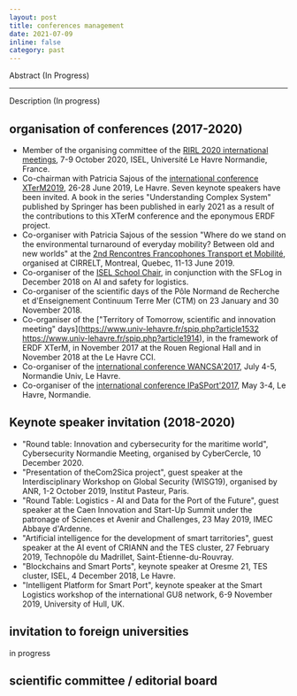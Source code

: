```yaml
---
layout: post
title: conferences management
date: 2021-07-09
inline: false
category: past
---
```


Abstract (In Progress)

***

Description (In progress)

## organisation of conferences (2017-2020)

* Member of the organising committee of the [RIRL 2020 international meetings](https://rirl2020.sciencesconf.org/), 7-9 October 2020, ISEL, Université Le Havre Normandie, France.
* Co-chairman with Patricia Sajous of the [international conference XTerM2019](https://xterm2019.sciencesconf.org/), 26-28 June 2019, Le Havre. Seven keynote speakers have been invited. A book in the series "Understanding Complex System" published by Springer has been published in early 2021 as a result of the contributions to this XTerM conference and the eponymous ERDF project.  
* Co-organiser with Patricia Sajous of the session "Where do we stand on the environmental turnaround of everyday mobility? Between old and new worlds" at the [2nd Rencontres Francophones Transport et Mobilité](https://symposia.cirrelt.ca/RFTM2019/fr), organised at CIRRELT, Montreal, Quebec, 11-13 June 2019. 
* Co-organiser of the [ISEL School Chair](https://sflog.univ-lehavre.fr/spip.php?article135), in conjunction with the SFLog in December 2018 on AI and safety for logistics.
* Co-organiser of the scientific days of the Pôle Normand de Recherche et d'Enseignement Continuum Terre Mer (CTM) on 23 January and 30 November 2018.
* Co-organiser of the ["Territory of Tomorrow, scientific and innovation meeting" days](https://www.univ-lehavre.fr/spip.php?article1532 https://www.univ-lehavre.fr/spip.php?article1914), in the framework of ERDF XTerM, in November 2017 at the Rouen Regional Hall and in November 2018 at the Le Havre CCI. 
* Co-organiser of the [international conference WANCSA'2017](http://lmah.univ-lehavre.fr/~alaoui/WANCSA/WANCSA-2017.html), July 4-5, Normandie Univ, Le Havre.
* Co-organiser of the [international conference IPaSPort'2017](http://ipasport.univ-lehavre.fr), May 3-4, Le Havre, Normandie.   

##  Keynote speaker invitation (2018-2020)

* "Round table: Innovation and cybersecurity for the maritime world", Cybersecurity Normandie Meeting, organised by CyberCercle, 10 December 2020.
* "Presentation of theCom2Sica project", guest speaker at the Interdisciplinary Workshop on Global Security (WISG19), organised by ANR, 1-2 October 2019, Institut Pasteur, Paris.
* "Round Table: Logistics - AI and Data for the Port of the Future", guest speaker at the Caen Innovation and Start-Up Summit under the patronage of Sciences et Avenir and Challenges, 23 May 2019, IMEC Abbaye d'Ardenne.
* "Artificial intelligence for the development of smart tarritories", guest speaker at the AI event of CRIANN and the TES cluster, 27 February 2019, Technopôle du Madrillet, Saint-Étienne-du-Rouvray.
* "Blockchains and Smart Ports", keynote speaker at Oresme 21, TES cluster, ISEL, 4 December 2018, Le Havre.
* "Intelligent Platform for Smart Port", keynote speaker at the Smart Logistics workshop of the international GU8 network, 6-9 November 2019, University of Hull, UK.

## invitation to foreign universities
in progress

## scientific committee / editorial board 

